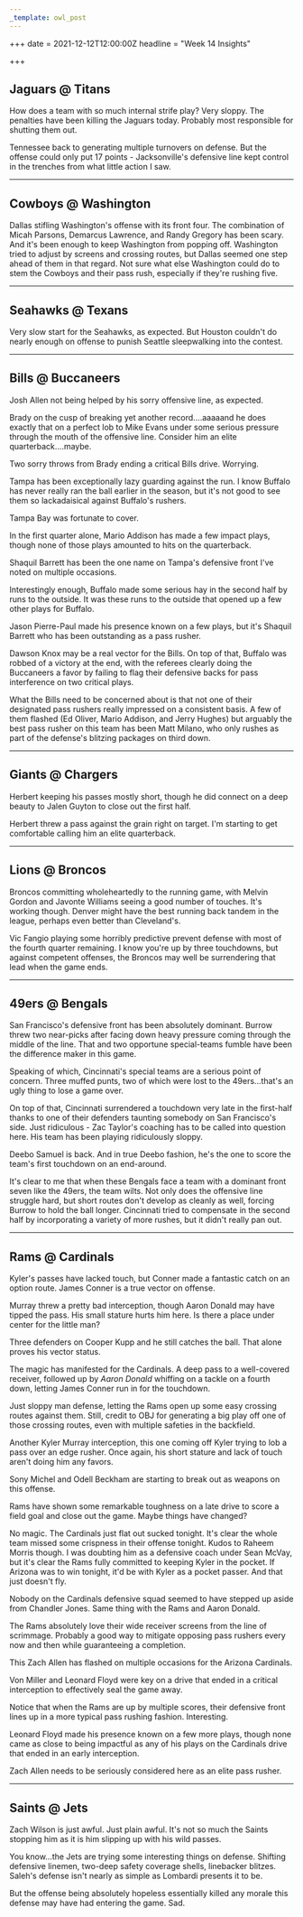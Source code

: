 ```yaml
---
_template: owl_post
---
```



+++
date = 2021-12-12T12:00:00Z
headline = "Week 14 Insights"

+++
## Jaguars @ Titans

How does a team with so much internal strife play? Very sloppy. The penalties have been killing the Jaguars today. Probably most responsible for shutting them out.

Tennessee back to generating multiple turnovers on defense. But the offense could only put 17 points - Jacksonville's defensive line kept control in the trenches from what little action I saw.

***

## Cowboys @ Washington

Dallas stifling Washington's offense with its front four. The combination of Micah Parsons, Demarcus Lawrence, and Randy Gregory has been scary. And it's been enough to keep Washington from popping off. Washington tried to adjust by screens and crossing routes, but Dallas seemed one step ahead of them in that regard. Not sure what else Washington could do to stem the Cowboys and their pass rush, especially if they're rushing five.

***

## Seahawks @ Texans

Very slow start for the Seahawks, as expected. But Houston couldn't do nearly enough on offense to punish Seattle sleepwalking into the contest.

***

## Bills @ Buccaneers

Josh Allen not being helped by his sorry offensive line, as expected.

Brady on the cusp of breaking yet another record....aaaaand he does exactly that on a perfect lob to Mike Evans under some serious pressure through the mouth of the offensive line. Consider him an elite quarterback....maybe.

Two sorry throws from Brady ending a critical Bills drive. Worrying.

Tampa has been exceptionally lazy guarding against the run. I know Buffalo has never really ran the ball earlier in the season, but it's not good to see them so lackadaisical against Buffalo's rushers.

Tampa Bay was fortunate to cover.

In the first quarter alone, Mario Addison has made a few impact plays, though none of those plays amounted to hits on the quarterback.

Shaquil Barrett has been the one name on Tampa's defensive front I've noted on multiple occasions.

Interestingly enough, Buffalo made some serious hay in the second half by runs to the outside. It was these runs to the outside that opened up a few other plays for Buffalo.

Jason Pierre-Paul made his presence known on a few plays, but it's Shaquil Barrett who has been outstanding as a pass rusher.

Dawson Knox may be a real vector for the Bills. On top of that, Buffalo was robbed of a victory at the end, with the referees clearly doing the Buccaneers a favor by failing to flag their defensive backs for pass interference on two critical plays.

What the Bills need to be concerned about is that not one of their designated pass rushers really impressed on a consistent basis. A few of them flashed (Ed Oliver, Mario Addison, and Jerry Hughes) but arguably the best pass rusher on this team has been Matt Milano, who only rushes as part of the defense's blitzing packages on third down.

***

## Giants @ Chargers

Herbert keeping his passes mostly short, though he did connect on a deep beauty to Jalen Guyton to close out the first half.

Herbert threw a pass against the grain right on target. I'm starting to get comfortable calling him an elite quarterback.

***

## Lions @ Broncos

Broncos committing wholeheartedly to the running game, with Melvin Gordon and Javonte Williams seeing a good number of touches. It's working though. Denver might have the best running back tandem in the league, perhaps even better than Cleveland's.

Vic Fangio playing some horribly predictive prevent defense with most of the fourth quarter remaining. I know you're up by three touchdowns, but against competent offenses, the Broncos may well be surrendering that lead when the game ends.

***

## 49ers @ Bengals

San Francisco's defensive front has been absolutely dominant. Burrow threw two near-picks after facing down heavy pressure coming through the middle of the line. That and two opportune special-teams fumble have been the difference maker in this game.

Speaking of which, Cincinnati's special teams are a serious point of concern. Three muffed punts, two of which were lost to the 49ers...that's an ugly thing to lose a game over.

On top of that, Cincinnati surrendered a touchdown very late in the first-half thanks to one of their defenders taunting somebody on San Francisco's side. Just ridiculous - Zac Taylor's coaching has to be called into question here. His team has been playing ridiculously sloppy.

Deebo Samuel is back. And in true Deebo fashion, he's the one to score the team's first touchdown on an end-around.

It's clear to me that when these Bengals face a team with a dominant front seven like the 49ers, the team wilts. Not only does the offensive line struggle hard, but short routes don't develop as cleanly as well, forcing Burrow to hold the ball longer. Cincinnati tried to compensate in the second half by incorporating a variety of more rushes, but it didn't really pan out.

***

## Rams @ Cardinals

Kyler's passes have lacked touch, but Conner made a fantastic catch on an option route. James Conner is a true vector on offense.

Murray threw a pretty bad interception, though Aaron Donald may have tipped the pass. His small stature hurts him here. Is there a place under center for the little man?

Three defenders on Cooper Kupp and he still catches the ball. That alone proves his vector status.

The magic has manifested for the Cardinals. A deep pass to a well-covered receiver, followed up by _Aaron Donald_ whiffing on a tackle on a fourth down, letting James Conner run in for the touchdown.

Just sloppy man defense, letting the Rams open up some easy crossing routes against them. Still, credit to OBJ for generating a big play off one of those crossing routes,  even with multiple safeties in the backfield.

Another Kyler Murray interception, this one coming off Kyler trying to lob a pass over an edge rusher. Once again, his short stature and lack of touch aren't doing him any favors.

Sony Michel and Odell Beckham are starting to break out as weapons on this offense.

Rams have shown some remarkable toughness on a late drive to score a field goal and close out the game. Maybe things have changed?

No magic. The Cardinals just flat out sucked tonight. It's clear the whole team missed some crispness in their offense tonight. Kudos to Raheem Morris though. I was doubting him as a defensive coach under Sean McVay, but it's clear the Rams fully committed to keeping Kyler in the pocket. If Arizona was to win tonight, it'd be with Kyler as a pocket passer. And that just doesn't fly.

Nobody on the Cardinals defensive squad seemed to have stepped up aside from Chandler Jones. Same thing with the Rams and Aaron Donald.

The Rams absolutely love their wide receiver screens from the line of scrimmage. Probably a good way to mitigate opposing pass rushers every now and then while guaranteeing a completion.

This Zach Allen has flashed on multiple occasions for the Arizona Cardinals.

Von Miller and Leonard Floyd were key on a drive that ended in a critical interception to effectively seal the game away.

Notice that when the Rams are up by multiple scores, their defensive front lines up in a more typical pass rushing fashion. Interesting.

Leonard Floyd made his presence known on a few more plays, though none came as close to being impactful as any of his plays on the Cardinals drive that ended in an early interception.

Zach Allen needs to be seriously considered here as an elite pass rusher.

***

## Saints @ Jets

Zach Wilson is just awful. Just plain awful. It's not so much the Saints stopping him as it is him slipping up with his wild passes.

You know...the Jets are trying some interesting things on defense. Shifting defensive linemen, two-deep safety coverage shells, linebacker blitzes. Saleh's defense isn't nearly as simple as Lombardi presents it to be.

But the offense being absolutely hopeless essentially killed any morale this defense may have had entering the game. Sad.
